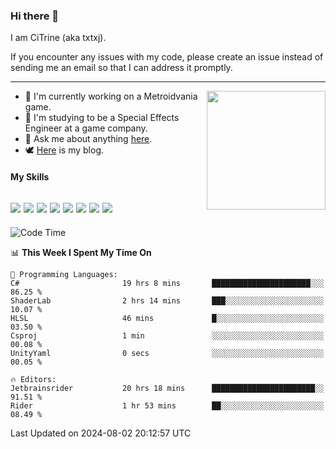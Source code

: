 ### Hi there 👋

I am CiTrine (aka txtxj).

If you encounter any issues with my code, please create an issue instead of sending me an email so that I can address it promptly.

---

<img align="right" height="190" src="http://github-profile-summary-cards.vercel.app/api/cards/stats?username=txtxj&theme=vue">

- 🌱 I'm currently working on a Metroidvania game.
- 📖 I'm studying to be a Special Effects Engineer at a game company.
- 💬 Ask me about anything [here](https://github.com/txtxj/txtxj/issues).
- 🕊️ [Here](https://txtxj.top) is my blog.

#### My Skills

![](https://img.shields.io/badge/Unity-000000?logo=unity&logoColor=fff)
![](https://img.shields.io/badge/C%23-239120?logo=csharp&logoColor=fff)
![](https://img.shields.io/badge/Python-3e74a2?logo=python&logoColor=fff)
![](https://img.shields.io/badge/C++-65318e?logo=cplusplus&logoColor=fff)
![](https://img.shields.io/badge/C-5654a2?logo=c&logoColor=fff)
![](https://img.shields.io/badge/Vue-4FC08D?logo=vuedotjs&logoColor=fff)
![](https://img.shields.io/badge/Blender-f5792a?logo=blender&logoColor=fff)
![](https://img.shields.io/badge/MS%20SQL-cc2927?logo=microsoftsqlserver&logoColor=fff)
---

<!--START_SECTION:waka-->
![Code Time](http://img.shields.io/badge/Code%20Time-1%2C894%20hrs%204%20mins-blue)

📊 **This Week I Spent My Time On** 

```text
💬 Programming Languages: 
C#                       19 hrs 8 mins       ██████████████████████░░░   86.25 % 
ShaderLab                2 hrs 14 mins       ███░░░░░░░░░░░░░░░░░░░░░░   10.07 % 
HLSL                     46 mins             █░░░░░░░░░░░░░░░░░░░░░░░░   03.50 % 
Csproj                   1 min               ░░░░░░░░░░░░░░░░░░░░░░░░░   00.08 % 
UnityYaml                0 secs              ░░░░░░░░░░░░░░░░░░░░░░░░░   00.05 % 

🔥 Editors: 
Jetbrainsrider           20 hrs 18 mins      ███████████████████████░░   91.51 % 
Rider                    1 hr 53 mins        ██░░░░░░░░░░░░░░░░░░░░░░░   08.49 % 
```


 Last Updated on 2024-08-02 20:12:57 UTC
<!--END_SECTION:waka-->
